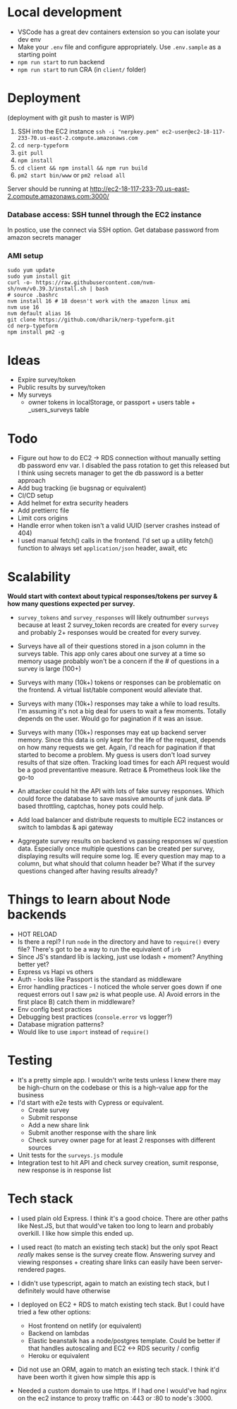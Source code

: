 # Local development

* VSCode has a great dev containers extension so you can isolate your dev env
* Make your `.env` file and configure appropriately. Use `.env.sample` as a starting point
* `npm run start` to run backend
* `npm run start` to run CRA (in `client/` folder)

# Deployment

(deployment with git push to master is WIP)

1. SSH into the EC2 instance `ssh -i "nerpkey.pem" ec2-user@ec2-18-117-233-70.us-east-2.compute.amazonaws.com`
2. `cd nerp-typeform`
2. `git pull`
3. `npm install`
4. `cd client && npm install && npm run build`
5. `pm2 start bin/www` or `pm2 reload all`

Server should be running at 
http://ec2-18-117-233-70.us-east-2.compute.amazonaws.com:3000/

### Database access: SSH tunnel through the EC2 instance

In postico, use the connect via SSH option.
Get database password from amazon secrets manager


### AMI setup
```
sudo yum update
sudo yum install git
curl -o- https://raw.githubusercontent.com/nvm-sh/nvm/v0.39.3/install.sh | bash
# source .bashrc
nvm install 16 # 18 doesn't work with the amazon linux ami
nvm use 16
nvm default alias 16
git clone https://github.com/dharik/nerp-typeform.git
cd nerp-typeform
npm install pm2 -g
```

# Ideas

* Expire survey/token
* Public results by survey/token
* My surveys
  * owner tokens in localStorage, or passport + users table + _users_surveys table

# Todo

* Figure out how to do EC2 -> RDS connection without manually setting
db password env var. I disabled the pass rotation to get this released
but I think using secrets manager to get the db password is a better
approach
* Add bug tracking (ie bugsnag or equivalent)
* CI/CD setup
* Add helmet for extra security headers
* Add prettierrc file
* Limit cors origins
* Handle error when token isn't a valid UUID (server crashes instead of 404)
* I used manual fetch() calls in the frontend. I'd set up a utility fetch()
function to always set `application/json` header, await, etc

# Scalability

__Would start with context about typical responses/tokens per survey 
& how many questions expected per survey.__

* `survey_tokens` and `survey_responses` will likely outnumber `surveys` because
at least 2 survey_token records are created for every `survey` and probably 2+
responses would be created for every survey.

* Surveys have all of their questions stored in a json column in the surveys table.
This app only cares about one survey at a time so memory usage probably won't be
a concern if the # of questions in a survey is large (100+)

* Surveys with many (10k+) tokens or responses can be problematic on the frontend.
A virtual list/table component would alleviate that. 

* Surveys with many (10k+) responses may take a while to load results. I'm assuming
it's not a big deal for users to wait a few moments. Totally depends on the user.
Would go for pagination if it was an issue.

* Surveys with many (10k+) responses may eat up backend server memory. Since this data
is only kept for the life of the request, depends on how many requests we get. Again,
I'd reach for pagination if that started to become a problem. My guess is users don't 
load survey results of that size often. Tracking load times for each API request would 
be a good preventantive measure. Retrace & Prometheus look like the go-to

* An attacker could hit the API with lots of fake survey responses. Which could
force the database to save massive amounts of junk data. IP based throttling,
captchas, honey pots could help.

* Add load balancer and distribute requests to multiple EC2 instances or
switch to lambdas & api gateway

* Aggregate survey results on backend vs passing responses w/ question data.
Especially once multiple questions can be created per survey, displaying
results will require some log. IE every question may map to a column, but
what should that column header be? What if the survey questions changed 
after having results already?




# Things to learn about Node backends

* HOT RELOAD
* Is there a repl? I run `node` in the directory and have to `require()` every file?
There's got to be a way to run the equivalent of `irb`
* Since JS's standard lib is lacking, just use lodash + moment? Anything better yet?
* Express vs Hapi vs others
* Auth - looks like Passport is the standard as middleware
* Error handling practices - I noticed the whole server goes down if one request errors out
  I saw `pm2` is what people use. A) Avoid errors in the first place B) catch them in middleware?
* Env config best practices
* Debugging best practices (`console.error` vs logger?)
* Database migration patterns?
* Would like to use `import` instead of `require()`


# Testing

* It's a pretty simple app. I wouldn't write tests unless I knew there may be
high-churn on the codebase or this is a high-value app for the business
* I'd start with e2e tests with Cypress or equivalent.
  * Create survey
  * Submit response
  * Add a new share link
  * Submit another response with the share link
  * Check survey owner page for at least 2 responses with
    different sources
* Unit tests for the `surveys.js` module
* Integration test to hit API and check survey creation, sumit response, new response is in response list

# Tech stack

* I used plain old Express. I think it's a good choice. There are other
paths like Nest.JS, but that would've taken too long to learn and probably
overkill. I like how simple this ended up.

* I used react (to match an existing tech stack) but the only spot
React *really* makes sense is the survey create flow. Answering survey
and viewing responses + creating share links can easily have been
server-rendered pages.

* I didn't use typescript, again to match an existing tech stack, but
I definitely would have otherwise

* I deployed on EC2 + RDS to match existing tech stack. But I could have
tried a few other options:
  * Host frontend on netlify (or equivalent)
  * Backend on lambdas
  * Elastic beanstalk has a node/postgres template. Could be better
    if that handles autoscaling and EC2 <-> RDS security / config
  * Heroku or equivalent

* Did not use an ORM, again to match an existing tech stack. I think it'd
have been worth it given how simple this app is

* Needed a custom domain to use https. If I had one I would've had nginx
on the ec2 instance to proxy traffic on :443 or :80 to node's :3000.
